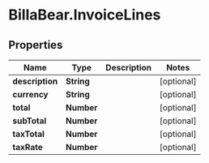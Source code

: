 # BillaBear.InvoiceLines

## Properties
Name | Type | Description | Notes
------------ | ------------- | ------------- | -------------
**description** | **String** |  | [optional] 
**currency** | **String** |  | [optional] 
**total** | **Number** |  | [optional] 
**subTotal** | **Number** |  | [optional] 
**taxTotal** | **Number** |  | [optional] 
**taxRate** | **Number** |  | [optional] 
